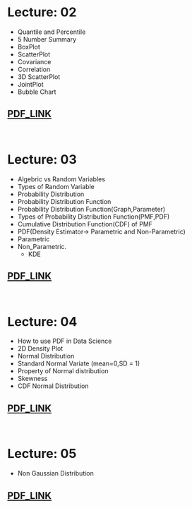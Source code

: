 
# Lecture: 02

- Quantile and Percentile
- 5 Number Summary 
- BoxPlot
- ScatterPlot
- Covariance 
- Correlation
- 3D ScatterPlot
- JointPlot
- Bubble Chart

## [PDF_LINK](https://drive.google.com/file/d/1-I2K5U3MmHXH8VO3AQEyiZQ3GYHvG-dn/view?usp=drive_link)

<br>

# Lecture: 03

- Algebric vs Random Variables
- Types of Random Variable
- Probability Distribution
- Probability Distribution Function
- Probability Distribution Function(Graph,Parameter)
- Types of Probability Distribution Function(PMF,PDF)
- Cumulative Distribution Function(CDF) of PMF
- PDF(Density Estimator-> Parametric and Non-Parametric)
- Parametric 
- Non_Parametric.
    - KDE

## [PDF_LINK](https://drive.google.com/file/d/1i9QYK03PuWmfyku3KWonrqW2Cx_3UrXm/view?usp=sharing)

<br>

# Lecture: 04

- How to use PDF in Data Science
- 2D Density Plot
- Normal Distribution
- Standard Normal Variate (mean=0,SD = 1)
- Property of Normal distribution
- Skewness
- CDF Normal Distribution

## [PDF_LINK](https://drive.google.com/file/d/1A2M7ND2KhBs-A7lVICB8lscnJk_GrC6K/view?usp=sharing)


<br>

# Lecture: 05
- Non Gaussian Distribution

## [PDF_LINK](https://drive.google.com/file/d/1fv5y2PwtKpms4rJjESq9DjDp8chReIH7/view?usp=sharing)



